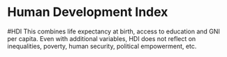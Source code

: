 # Human Development Index
#HDI
This combines life expectancy at birth, access to education and GNI per capita.
Even with additional variables, HDI does not reflect on inequalities, poverty, human security, political empowerment, etc.

